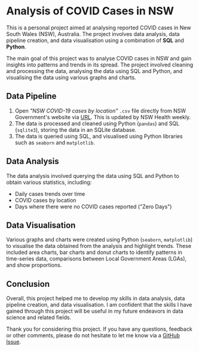 # Analysis of COVID Cases in NSW

This is a personal project aimed at analysing reported COVID cases in New South Wales (NSW), Australia. The project involves data analysis, data pipeline creation, and data visualisation using a combination of **SQL** and **Python**.

The main goal of this project was to analyse COVID cases in NSW and gain insights into patterns and trends in its spread. The project involved cleaning and processing the data, analysing the data using SQL and Python, and visualising the data using various graphs and charts.

## Data Pipeline

1. Open _"NSW COVID-19 cases by location"_ `.csv` file directly from NSW Government's website via [URL](https://data.nsw.gov.au/search/dataset/ds-nsw-ckan-aefcde60-3b0c-4bc0-9af1-6fe652944ec2/details?q=). This is updated by NSW Health weekly.
2. The data is processed and cleaned using Python (`pandas`) and SQL (`sqlite3`), storing the data in an SQLite database.
3. The data is queried using SQL, and visualised using Python libraries such as `seaborn` and `matplotlib`.

## Data Analysis

The data analysis involved querying the data using SQL and Python to obtain various statistics, including:

- Daily cases trends over time
- COVID cases by location
- Days where there were no COVID cases reported ("Zero Days")

## Data Visualisation

Various graphs and charts were created using Python (`seaborn`, `matplotlib`) to visualise the data obtained from the analysis and highlight trends. These included area charts, bar charts and donut charts to identify patterns in time-series data, comparisons between Local Government Areas (LGAs), and show proportions.

## Conclusion

Overall, this project helped me to develop my skills in data analysis, data pipeline creation, and data visualisation. I am confident that the skills I have gained through this project will be useful in my future endeavors in data science and related fields.

Thank you for considering this project. If you have any questions, feedback or other comments, please do not hesitate to let me know via a [GitHub Issue](https://github.com/henrylin03/COVID-NSW/issues).
